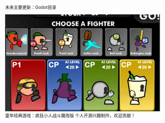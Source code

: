 未来主要更新：Godot目录

![Snipaste_2025-03-31_20-59-19.png](Snipaste_2025-03-31_20-59-19.png)
童年经典游戏：疯狂小人战斗魔改版
个人开源兴趣制作，欢迎贡献！